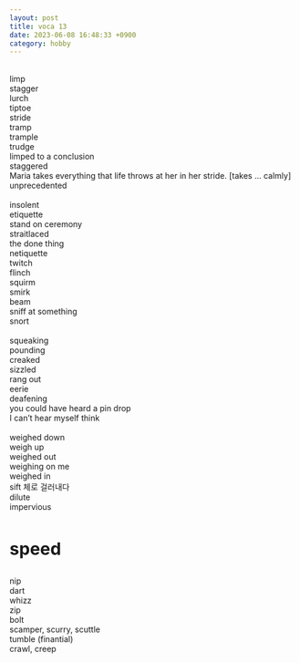 ```yaml
---
layout: post
title: voca 13
date: 2023-06-08 16:48:33 +0900
category: hobby
---
```

<br/>
limp
<br/>
stagger
<br/>
lurch
<br/>
tiptoe
<br/>
stride
<br/>
tramp
<br/>
trample
<br/>
trudge
<br/>
limped to a conclusion
<br/>
staggered
<br/>
Maria takes everything that life throws at her in her stride. [takes ... 
calmly]
<br/>
unprecedented
<br/>
<br/>
insolent
<br/>
etiquette
<br/>
stand on ceremony
<br/>
straitlaced
<br/>
the done thing
<br/>
netiquette
<br/>
twitch
<br/>
flinch
<br/>
squirm
<br/>
smirk
<br/>
beam
<br/>
sniff at something
<br/>
snort
<br/>
<br/>
squeaking
<br/>
pounding
<br/>
creaked
<br/>
sizzled
<br/>
rang out
<br/>
eerie
<br/>
deafening
<br/>
you could have heard a pin drop
<br/>
I can’t hear myself think
<br/>
<br/>
weighed down
<br/>
weigh up
<br/>
weighed out
<br/>
weighing on me
<br/>
weighed in
<br/>
sift 체로 걸러내다
<br/>
dilute
<br/>
impervious

<br/>

<br/>
<p style="font-size:30px;"><b> speed </b></p>

nip
<br/>
dart
<br/>
whizz
<br/>
zip
<br/>
bolt
<br/>
scamper, scurry, scuttle
<br/>
tumble (finantial)
<br/>
crawl, creep
<br/>